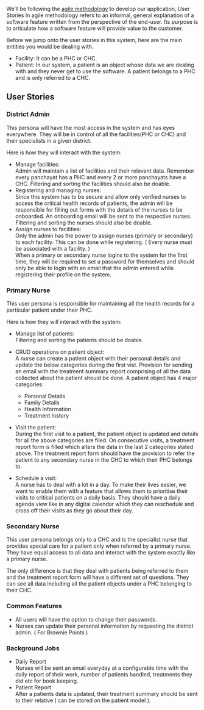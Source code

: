We’ll be following the [agile methodology](https://www.atlassian.com/agile/project-management) to develop our application, User Stories In agile methodology refers to an informal, general explanation of a software feature written from the perspective of the end-user. Its purpose is to articulate how a software feature will provide value to the customer. 

Before we jump onto the user stories in this system, here are the main entities you would be dealing with.  

- Facility: It can be a PHC or CHC.
- Patient: In our system, a patient is an object whose data we are dealing with and they never get to use the software. A patient belongs to a PHC and is only referred to a CHC.

## User Stories

### District Admin
This persona will have the most access in the system and has eyes everywhere. They will be in control of all the facilities(PHC or CHC) and their specialists in a given district.

Here is how they will interact with the system:

- Manage facilities:  
Admin will maintain a list of facilities and their relevant data. Remember every panchayat has a PHC and every 2 or more panchayats have a CHC. Filtering and sorting the facilities should also be doable.
- Registering and managing nurses:  
Since this system has to be secure and allow only verified nurses to access the critical health records of patients, the admin will be responsible for filling out forms with the details of the nurses to be onboarded. An onboarding email will be sent to the respective nurses. Filtering and sorting the nurses should also be doable. 
- Assign nurses to facilities:  
Only the admin has the power to assign nurses (primary or secondary) to each facility. This can be done while registering. ( Every nurse must be associated with a facility. )  
When a primary or secondary nurse logins to the system for the first time, they will be required to set a password for themselves and should only be able to login with an email that the admin entered while registering their profile on the system.

### Primary Nurse

This user persona is responsible for maintaining all the health records for a particular patient under their PHC.

Here is how they will interact with the system:

- Manage list of patients:  
Filtering and sorting the patients should be doable.
- CRUD operations on patient object:  
A nurse can create a patient object with their personal details and update the below categories during the first vist. Provision for sending an email with the  treatment summary report comprising of all the data collected about the patient should be done.
A patient object has 4 major categories:  
  - Personal Details  
  - Family Details  
  - Health Information  
  - Treatment history  

- Visit the patient:  
During the first visit to a patient, the patient object is updated and details for all the above categories are filed. On consecutive visits, a treatment report form is filled which alters the data in the last 2 categories stated above. The treatment report form should have the provision to refer the patient to any secondary nurse  in the CHC to which their PHC belongs to.
- Schedule a visit:  
A nurse has to deal with a lot in a day. To make their lives easier, we want to enable them with a feature that allows them to prioritise their visits to critical patients on a daily basis. 
They should have a daily agenda view like in any digital calendar which they can reschedule and cross off their visits as they go about their day.

### Secondary Nurse

This user persona belongs only to a CHC and is the specialist nurse that provides special care for a patient only when referred by a primary nurse.
They have equal access to all data and interact with the system exactly like a primary nurse.

The only difference is that they deal with patients being referred to them and the treatment report form will have a different set of questions. They can see all data including all the patient objects under a PHC belonging to their CHC.

### Common Features

- All users will have the option to change their passwords.  
- Nurses can update their personal information by requesting the district admin. ( For Brownie Points )

### Background Jobs

- Daily Report  
Nurses will be sent an email everyday at a configurable time with the daily report of their work, number of patients handled, treatments they did etc for book keeping.
- Patient Report  
After a patients data is updated, their treatment summary should be sent to their relative ( can be stored on the patient model ).